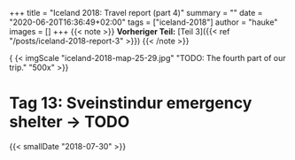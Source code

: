 +++
title = "Iceland 2018: Travel report (part 4)"
summary = ""
date = "2020-06-20T16:36:49+02:00"
tags = ["iceland-2018"]
author = "hauke"
images = []
+++
{{< note >}}
**Vorheriger Teil:** [Teil 3]({{< ref "/posts/iceland-2018-report-3" >}})
{{< /note >}}

{ {< imgScale "iceland-2018-map-25-29.jpg" "TODO: The fourth part of our trip." "500x" >}}

# Tag 13: Sveinstindur emergency shelter → TODO
{{< smallDate "2018-07-30" >}}

